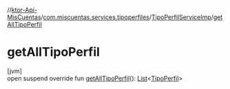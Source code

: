 //[ktor-Api-MisCuentas](../../../index.md)/[com.miscuentas.services.tipoperfiles](../index.md)/[TipoPerfilServiceImp](index.md)/[getAllTipoPerfil](get-all-tipo-perfil.md)

# getAllTipoPerfil

[jvm]\
open suspend override fun [getAllTipoPerfil](get-all-tipo-perfil.md)(): [List](https://kotlinlang.org/api/latest/jvm/stdlib/kotlin.collections/-list/index.html)&lt;[TipoPerfil](../../com.miscuentas.models/-tipo-perfil/index.md)&gt;
